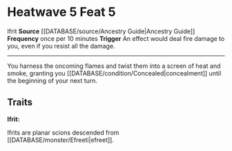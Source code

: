 ﻿---
actions: '[reaction]'
feat: Heatwave
frequency: once per 10 minutes
id: '2558'
level: '5'
name: Heatwave
rarity: Common
source: '[[DATABASE/source/Ancestry Guide|Ancestry Guide]]'
trait:
- '[[DATABASE/trait/Ifrit|Ifrit]]'
trigger: An effect would deal fire damage to you, even if you resist all the damage.
type: Feat

---
# Heatwave <span class="action-icon">5</span> <span class="item-type">Feat 5</span>

<span class="item-trait">Ifrit</span>
**Source** [[DATABASE/source/Ancestry Guide|Ancestry Guide]] 
**Frequency** once per 10 minutes
**Trigger** An effect would deal fire damage to you, even if you resist all the damage.

---
You harness the oncoming flames and twist them into a screen of heat and smoke, granting you [[DATABASE/condition/Concealed|concealment]] until the beginning of your next turn.

## Traits

**Ifrit:**

Ifrits are planar scions descended from [[DATABASE/monster/Efreeti|efreet]].